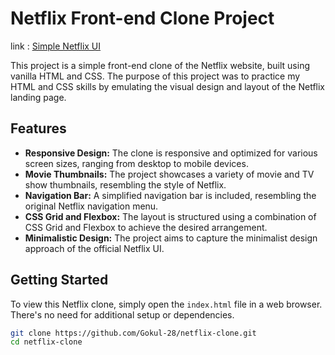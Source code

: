 # Netflix Front-end Clone Project

link : [Simple Netflix UI](https://simplenetflixui.netlify.app/)

This project is a simple front-end clone of the Netflix website, built using vanilla HTML and CSS. The purpose of this project was to practice my HTML and CSS skills by emulating the visual design and layout of the Netflix landing page.

## Features

- **Responsive Design:** The clone is responsive and optimized for various screen sizes, ranging from desktop to mobile devices.
- **Movie Thumbnails:** The project showcases a variety of movie and TV show thumbnails, resembling the style of Netflix.
- **Navigation Bar:** A simplified navigation bar is included, resembling the original Netflix navigation menu.
- **CSS Grid and Flexbox:** The layout is structured using a combination of CSS Grid and Flexbox to achieve the desired arrangement.
- **Minimalistic Design:** The project aims to capture the minimalist design approach of the official Netflix UI.

## Getting Started

To view this Netflix clone, simply open the `index.html` file in a web browser. There's no need for additional setup or dependencies.

```bash
git clone https://github.com/Gokul-28/netflix-clone.git
cd netflix-clone
